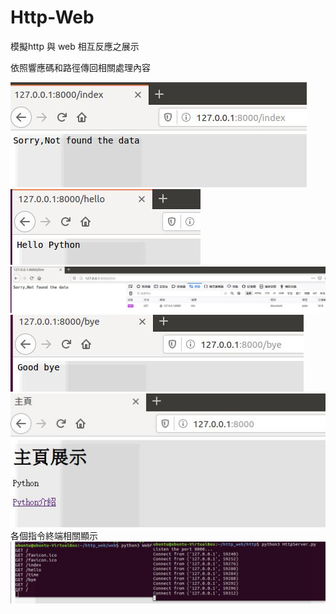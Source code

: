 # Http-Web

模擬http 與 web 相互反應之展示

依照響應碼和路徑傳回相關處理內容


<img src='https://github.com/huihuiman/Http-Web/blob/master/httpWeb%E5%9C%96%E7%89%87/http.jpg'><img src='https://github.com/huihuiman/Http-Web/blob/master/httpWeb%E5%9C%96%E7%89%87/http2.jpg'><img src='https://github.com/huihuiman/Http-Web/blob/master/httpWeb%E5%9C%96%E7%89%87/http4.jpg'><img src='https://github.com/huihuiman/Http-Web/blob/master/httpWeb%E5%9C%96%E7%89%87/http5.jpg'><img src='https://github.com/huihuiman/Http-Web/blob/master/httpWeb%E5%9C%96%E7%89%87/http6.jpg'>
各個指令終端相關顯示
<img src='https://github.com/huihuiman/Http-Web/blob/master/httpWeb%E5%9C%96%E7%89%87/http7.jpg'>
